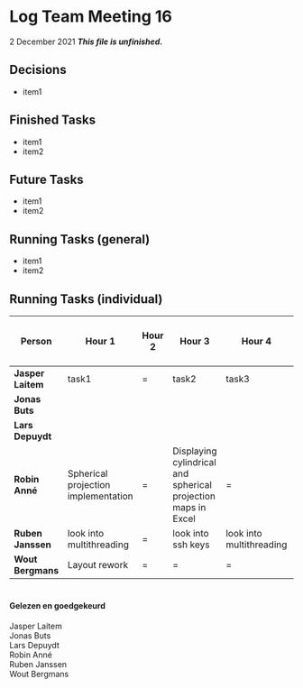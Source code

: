 # Log Team Meeting 16
2 December 2021
**_This file is unfinished._**
## Decisions
* item1

## Finished Tasks
* item1
* item2

## Future Tasks
* item1
* item2
  
## Running Tasks (general)
* item1
* item2

## Running Tasks (individual)
Person | Hour 1                   | Hour 2 | Hour 3 | Hour 4 | After hours (specify time)
------ |--------------------------| ------ | ------ | ------ | -------------
**Jasper Laitem** | task1                    | = | task2 | task3
**Jonas Buts**    |                          |     |      |
**Lars Depuydt**  |                          |     |      |
**Robin Anné**    | Spherical projection implementation | = | Displaying cylindrical and spherical projection maps in Excel| = 
**Ruben Janssen** | look into multithreading |  =   |  look into ssh keys    | look into multithreading
**Wout Bergmans** | Layout rework | = | = | =

#
#### Gelezen en goedgekeurd
Jasper Laitem <br/>
Jonas Buts <br/>
Lars Depuydt <br/>
Robin Anné <br/>
Ruben Janssen <br/>
Wout Bergmans
